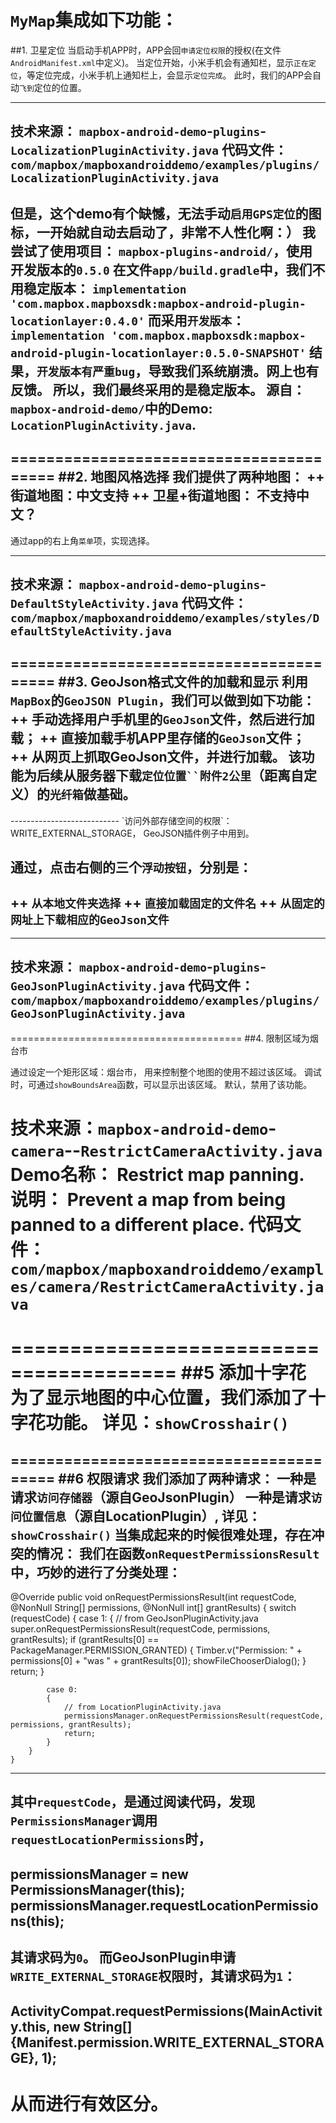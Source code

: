 `MyMap`集成如下功能：
========================================
##1. 卫星定位
当启动手机APP时，APP会回`申请定位权限`的授权(在文件`AndroidManifest.xml`中定义)。
当定位开始，小米手机会有通知栏，显示`正在定位`，等定位完成，小米手机上通知栏上，会显示`定位完成`。
此时，我们的APP会自动`飞到`定位的位置。

-------------------------
技术来源： `mapbox-android-demo`-`plugins`-`LocalizationPluginActivity.java`
代码文件：
`com/mapbox/mapboxandroiddemo/examples/plugins/LocalizationPluginActivity.java`
-------------------------
但是，这个demo有个缺憾，无法手动`启用GPS定位`的图标，一开始就自动去启动了，非常不人性化啊：）
我尝试了使用项目：
`mapbox-plugins-android/`，使用开发版本的`0.5.0`
在文件`app/build.gradle`中，我们不用稳定版本：
`implementation 'com.mapbox.mapboxsdk:mapbox-android-plugin-locationlayer:0.4.0'`
而采用`开发版本`：
`implementation 'com.mapbox.mapboxsdk:mapbox-android-plugin-locationlayer:0.5.0-SNAPSHOT'`
结果，`开发版本有严重bug`，导致我们系统崩溃。网上也有反馈。
所以，我们最终采用的是稳定版本。
源自：
`mapbox-android-demo/`中的Demo: `LocationPluginActivity.java`.
-------------------------
========================================
##2. 地图风格选择
我们提供了两种地图：
++ 街道地图：中文支持
++ 卫星+街道地图： 不支持中文？
---------------------------
通过app的右上角`菜单`项，实现选择。

-------------------------
技术来源： `mapbox-android-demo`-`plugins`-`DefaultStyleActivity.java`
代码文件：
`com/mapbox/mapboxandroiddemo/examples/styles/DefaultStyleActivity.java`
-------------------------
========================================
##3. GeoJson格式文件的加载和显示
利用`MapBox`的`GeoJSON Plugin`，我们可以做到如下功能：
++ 手动选择用户手机里的`GeoJson`文件，然后进行加载；
++ 直接加载手机APP里存储的`GeoJson`文件；
++ 从网页上抓取GeoJson文件，并进行加载。
该功能为后续从服务器下载`定位位置``附件2公里`（距离自定义）的`光纤箱`做基础。
---------------------------
<uses-permission android:name="android.permission.WRITE_EXTERNAL_STORAGE" />
---------------------------
`访问外部存储空间的权限`：WRITE_EXTERNAL_STORAGE， GeoJSON插件例子中用到。

通过，点击右侧的三个`浮动按钮`，分别是：
---------------------------
++ `从本地文件夹选择`
++ `直接加载固定的文件名`
++ `从固定的网址上下载相应的GeoJson文件`
---------------------------

-------------------------
技术来源： `mapbox-android-demo`-`plugins`-`GeoJsonPluginActivity.java`
代码文件：
`com/mapbox/mapboxandroiddemo/examples/plugins/GeoJsonPluginActivity.java`
-------------------------
========================================
##4. 限制区域为烟台市

通过设定一个矩形区域：烟台市，
用来控制整个地图的使用不超过该区域。
调试时，可通过`showBoundsArea`函数，可以显示出该区域。
默认，禁用了该功能。

技术来源：`mapbox-android-demo`-`camera`--`RestrictCameraActivity.java`
Demo名称： Restrict map panning.
说明： Prevent a map from being panned to a different place.
代码文件：
`com/mapbox/mapboxandroiddemo/examples/camera/RestrictCameraActivity.java`
========================================

========================================
##5 添加十字花
为了显示地图的中心位置，我们添加了十字花功能。
详见：`showCrosshair()`
========================================


========================================
##6 权限请求
我们添加了两种请求：
一种是请求`访问存储器`（源自GeoJsonPlugin）
一种是请求`访问位置信息`（源自LocationPlugin）,
详见：`showCrosshair()`
当集成起来的时候很难处理，存在冲突的情况：
我们在函数`onRequestPermissionsResult`中，巧妙的进行了分类处理：
-------------------------------
@Override
    public void onRequestPermissionsResult(int requestCode, @NonNull String[] permissions,
                                           @NonNull int[] grantResults) {
        switch (requestCode)
        {
            case 1: {
                // from GeoJsonPluginActivity.java
                super.onRequestPermissionsResult(requestCode, permissions, grantResults);
                if (grantResults[0] == PackageManager.PERMISSION_GRANTED) {
                    Timber.v("Permission: " + permissions[0] + "was " + grantResults[0]);
                    showFileChooserDialog();
                }
                return;
            }

            case 0:
            {
                // from LocationPluginActivity.java
                permissionsManager.onRequestPermissionsResult(requestCode, permissions, grantResults);
                return;
            }
        }
    }
-------------------------------
其中`requestCode`，是通过阅读代码，发现`PermissionsManager`调用`requestLocationPermissions`时，
-------------------------------
permissionsManager = new PermissionsManager(this);
permissionsManager.requestLocationPermissions(this);
-------------------------------
其请求码为`0`。
而GeoJsonPlugin申请`WRITE_EXTERNAL_STORAGE`权限时，其请求码为`1`：
-------------------------------
ActivityCompat.requestPermissions(MainActivity.this,
                                new String[] {Manifest.permission.WRITE_EXTERNAL_STORAGE}, 1);
-------------------------------
从而进行有效区分。
========================================
